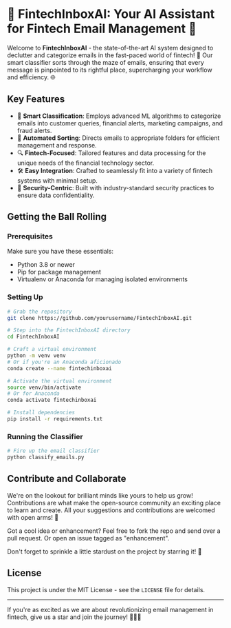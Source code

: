# 💼 FintechInboxAI: Your AI Assistant for Fintech Email Management 📩

Welcome to **FintechInboxAI** - the state-of-the-art AI system designed to declutter and categorize emails in the fast-paced world of fintech! 🚀 Our smart classifier sorts through the maze of emails, ensuring that every message is pinpointed to its rightful place, supercharging your workflow and efficiency. 🌐

## Key Features

- 🤖 **Smart Classification**: Employs advanced ML algorithms to categorize emails into customer queries, financial alerts, marketing campaigns, and fraud alerts.
- 📁 **Automated Sorting**: Directs emails to appropriate folders for efficient management and response.
- 🔍 **Fintech-Focused**: Tailored features and data processing for the unique needs of the financial technology sector.
- 🛠 **Easy Integration**: Crafted to seamlessly fit into a variety of fintech systems with minimal setup.
- 🔐 **Security-Centric**: Built with industry-standard security practices to ensure data confidentiality.

## Getting the Ball Rolling

### Prerequisites

Make sure you have these essentials:
- Python 3.8 or newer
- Pip for package management
- Virtualenv or Anaconda for managing isolated environments

### Setting Up

```bash
# Grab the repository
git clone https://github.com/yourusername/FintechInboxAI.git

# Step into the FintechInboxAI directory
cd FintechInboxAI

# Craft a virtual environment
python -m venv venv
# Or if you're an Anaconda aficionado
conda create --name fintechinboxai

# Activate the virtual environment
source venv/bin/activate
# Or for Anaconda
conda activate fintechinboxai

# Install dependencies
pip install -r requirements.txt
```

### Running the Classifier

```bash
# Fire up the email classifier
python classify_emails.py
```

## Contribute and Collaborate

We're on the lookout for brilliant minds like yours to help us grow! Contributions are what make the open-source community an exciting place to learn and create. All your suggestions and contributions are welcomed with open arms! 🙌

Got a cool idea or enhancement? Feel free to fork the repo and send over a pull request. Or open an issue tagged as "enhancement".

Don't forget to sprinkle a little stardust on the project by starring it! 🌟

## License

This project is under the MIT License - see the `LICENSE` file for details.

---

If you're as excited as we are about revolutionizing email management in fintech, give us a star and join the journey! 🌟🚀💡
